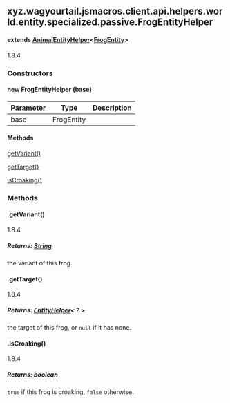 

xyz.wagyourtail.jsmacros.client.api.helpers.world.entity.specialized.passive.FrogEntityHelper
---------------------------------------------------------------------------------------------

#### extends [AnimalEntityHelper](1.9.2/xyz/wagyourtail/jsmacros/client/api/helpers/world/entity/specialized/passive/AnimalEntityHelper.html)<[FrogEntity](https://wagyourtail.xyz/Projects/MinecraftMappingViewer/App?mapping=INTERMEDIARY,YARN&version=1.20.5&search=net/minecraft/entity/passive/FrogEntity)>

1.8.4

### Constructors

#### new FrogEntityHelper (base)

| Parameter | Type | Description |
|---|---|---|
| base | FrogEntity |  |



#### Methods

[getVariant()](#getVariant-)


[getTarget()](#getTarget-)


[isCroaking()](#isCroaking-)



### Methods

#### .getVariant()

1.8.4


##### Returns: [String](https://docs.oracle.com/javase/8/docs/api/index.html?java/lang/String.html)

the variant of this frog.



#### .getTarget()

1.8.4


##### Returns: [EntityHelper](1.9.2/xyz/wagyourtail/jsmacros/client/api/helpers/world/entity/EntityHelper.html)< ? >

the target of this frog, or `null` if it has none.



#### .isCroaking()

1.8.4


##### Returns: boolean

`true` if this frog is croaking, `false` otherwise.




